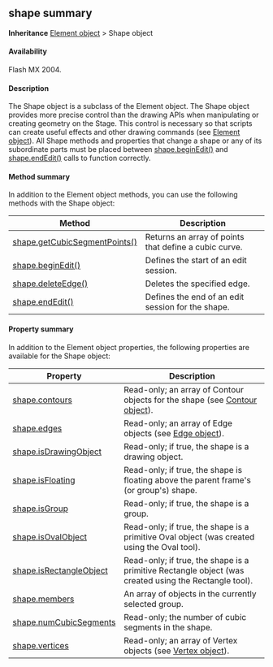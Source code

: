 ## shape summary

**Inheritance** [Element object](../Element_object/element_summary.md) > Shape object

#### Availability

Flash MX 2004.

#### Description

The Shape object is a subclass of the Element object. The Shape object provides more precise control than the drawing APIs when manipulating or creating geometry on the Stage. This control is necessary so that scripts can create useful effects and other drawing commands (see [Element object](../Element_object/element_summary.md)).
All Shape methods and properties that change a shape or any of its subordinate parts must be placed between
[shape.beginEdit()](../Shape_object/shape.md) and [shape.endEdit()](../Shape_object/shape4.md) calls to function correctly.

#### Method summary

In addition to the Element object methods, you can use the following methods with the Shape object:

| **Method** | **Description** |
| --- | --- |
| [shape.getCubicSegmentPoints()](../Shape_object/shape5.md) | Returns an array of points that define a cubic curve. |
| [shape.beginEdit()](../Shape_object/shape.md) | Defines the start of an edit session. |
| [shape.deleteEdge()](../Shape_object/shape2.md) | Deletes the specified edge. |
| [shape.endEdit()](../Shape_object/shape4.md) | Defines the end of an edit session for the shape. |

#### Property summary

In addition to the Element object properties, the following properties are available for the Shape object:

| **Property** | **Description** |
| --- | --- |
| [shape.contours](../Shape_object/shape1.md) | Read-only; an array of Contour objects for the shape (see [Contour object](../Contour_object/contour_summary.md)). |
| [shape.edges](../Shape_object/shape3.md) | Read-only; an array of Edge objects (see [Edge object](../Edge_object/edge_summary.md)). |
| [shape.isDrawingObject](../Shape_object/shape6.md) | Read-only; if true, the shape is a drawing object. |
| [shape.isFloating](../Shape_object/shape7.md) | Read-only; if true, the shape is floating above the parent frame's (or group's) shape. |
| [shape.isGroup](../Shape_object/shape8.md) | Read-only; if true, the shape is a group. |
| [shape.isOvalObject](../Shape_object/shape9.md) | Read-only; if true, the shape is a primitive Oval object (was created using the Oval tool). |
| [shape.isRectangleObject](../Shape_object/shape10.md) | Read-only; if true, the shape is a primitive Rectangle object (was created using the Rectangle tool). |
| [shape.members](../Shape_object/shape11.md) | An array of objects in the currently selected group. |
| [shape.numCubicSegments](../Shape_object/shape12.md) | Read-only; the number of cubic segments in the shape. |
| [shape.vertices](../Shape_object/shape13.md) | Read-only; an array of Vertex objects (see [Vertex object](../Vertex_object/vertex_summary.md)). |
